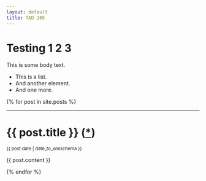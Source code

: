 ```yaml
---
layout: default
title: TAD 265
---
```


# Testing 1 2 3

This is some body text.

* This is a list.
* And another element.
* And one more.

{% for post in site.posts %}
<hr>
<h1> {{ post.title }} (<a href="http://localhost:8080{{ post.url }}">*</a>)</h1>
  <small>{{ post.date | date_to_xmlschema }}</small>
<p>
	{{ post.content }}
</p>
{% endfor %}